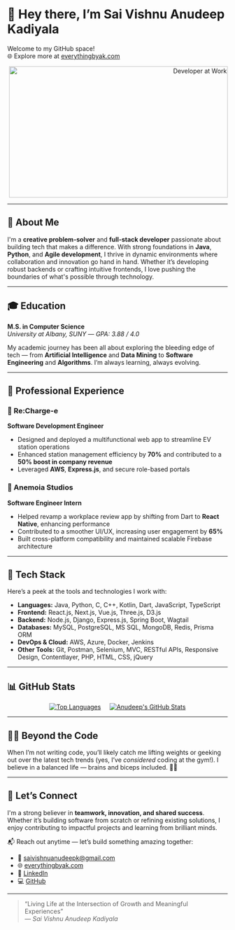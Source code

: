 # 👋 Hey there, I’m Sai Vishnu Anudeep Kadiyala

Welcome to my GitHub space!  
🌐 Explore more at [everythingbyak.com](https://www.everythingbyak.com/)

<p align="right">
  <img src="output-onlinegiftools.gif" alt="Developer at Work" width="500px" height="300px">
</p>

---

## 🌟 About Me

I'm a **creative problem-solver** and **full-stack developer** passionate about building tech that makes a difference. With strong foundations in **Java**, **Python**, and **Agile development**, I thrive in dynamic environments where collaboration and innovation go hand in hand. Whether it’s developing robust backends or crafting intuitive frontends, I love pushing the boundaries of what's possible through technology.

---

## 🎓 Education

**M.S. in Computer Science**  
*University at Albany, SUNY* — *GPA: 3.88 / 4.0*

My academic journey has been all about exploring the bleeding edge of tech — from **Artificial Intelligence** and **Data Mining** to **Software Engineering** and **Algorithms**. I’m always learning, always evolving.

---

## 💼 Professional Experience

### 🔧 Re:Charge-e  
**Software Development Engineer**

- Designed and deployed a multifunctional web app to streamline EV station operations  
- Enhanced station management efficiency by **70%** and contributed to a **50% boost in company revenue**  
- Leveraged **AWS**, **Express.js**, and secure role-based portals

### 🧩 Anemoia Studios  
**Software Engineer Intern**

- Helped revamp a workplace review app by shifting from Dart to **React Native**, enhancing performance  
- Contributed to a smoother UI/UX, increasing user engagement by **65%**  
- Built cross-platform compatibility and maintained scalable Firebase architecture

---

## 🧠 Tech Stack

Here’s a peek at the tools and technologies I work with:

- **Languages:** Java, Python, C, C++, Kotlin, Dart, JavaScript, TypeScript  
- **Frontend:** React.js, Next.js, Vue.js, Three.js, D3.js  
- **Backend:** Node.js, Django, Express.js, Spring Boot, Wagtail  
- **Databases:** MySQL, PostgreSQL, MS SQL, MongoDB, Redis, Prisma ORM  
- **DevOps & Cloud:** AWS, Azure, Docker, Jenkins  
- **Other Tools:** Git, Postman, Selenium, MVC, RESTful APIs, Responsive Design, Contentlayer, PHP, HTML, CSS, jQuery

---

## 📊 GitHub Stats

<div style="display: flex; gap: 20px; flex-wrap: wrap; justify-content: center; align-items: flex-start;">
  <a href="https://github.com/anuraghazra/github-readme-stats">
    <img
      src="https://github-readme-stats.vercel.app/api/top-langs/?username=anudeep-17&layout=compact&hide=css,scss,tsql,racket,html&theme=tokyonight"
      alt="Top Languages"
      style="max-width: 400px; height: auto;"
    />
  </a>
  <a href="https://github.com/anuraghazra/github-readme-stats">
    <img
      src="https://awesome-github-stats.azurewebsites.net/user-stats/anudeep-17?cardType=level-alternate&theme=gotham"
      alt="Anudeep's GitHub Stats"
      style="max-width: 400px; height: auto;"
    />
  </a>
</div>

---

## 🏋️‍♂️ Beyond the Code

When I’m not writing code, you’ll likely catch me lifting weights or geeking out over the latest tech trends (yes, I’ve *considered* coding at the gym!). I believe in a balanced life — brains and biceps included. 💪😄

---

## 🤝 Let’s Connect

I'm a strong believer in **teamwork, innovation, and shared success**. Whether it’s building software from scratch or refining existing solutions, I enjoy contributing to impactful projects and learning from brilliant minds.

📬 Reach out anytime — let’s build something amazing together:

- 📧 [saivishnuanudeepk@gmail.com](mailto:saivishnuanudeepk@gmail.com)  
- 🌐 [everythingbyak.com](https://www.everythingbyak.com)  
- 💼 [LinkedIn](https://www.linkedin.com/in/saivishnuanudeepkadiyala/)  
- 💻 [GitHub](https://github.com/anudeep-17)

---

> “Living Life at the Intersection of Growth and Meaningful Experiences”  
> — *Sai Vishnu Anudeep Kadiyala*
